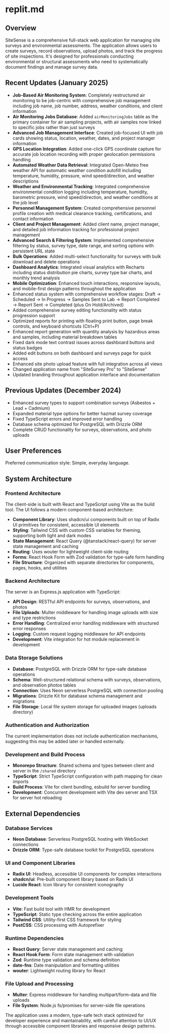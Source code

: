 # replit.md

## Overview

SiteSense is a comprehensive full-stack web application for managing site surveys and environmental assessments. The application allows users to create surveys, record observations, upload photos, and track the progress of site inspections. It's designed for professionals conducting environmental or structural assessments who need to systematically document findings and manage survey data.

## Recent Updates (January 2025)
- **Job-Based Air Monitoring System**: Completely restructured air monitoring to be job-centric with comprehensive job management including job name, job number, address, weather conditions, and client information
- **Air Monitoring Jobs Database**: Added `airMonitoringJobs` table as the primary container for air sampling projects, with air samples now linked to specific jobs rather than just surveys
- **Advanced Job Management Interface**: Created job-focused UI with job cards showing status, location, weather, dates, and project manager information
- **GPS Location Integration**: Added one-click GPS coordinate capture for accurate job location recording with proper geolocation permissions handling
- **Automated Weather Data Retrieval**: Integrated Open-Meteo free weather API for automatic weather condition autofill including temperature, humidity, pressure, wind speed/direction, and weather descriptions
- **Weather and Environmental Tracking**: Integrated comprehensive environmental condition logging including temperature, humidity, barometric pressure, wind speed/direction, and weather conditions at the job level
- **Personnel Management System**: Created comprehensive personnel profile creation with medical clearance tracking, certifications, and contact information
- **Client and Project Management**: Added client name, project manager, and detailed job information tracking for professional project management
- **Advanced Search & Filtering System**: Implemented comprehensive filtering by status, survey type, date range, and sorting options with persistent URL state
- **Bulk Operations**: Added multi-select functionality for surveys with bulk download and delete operations
- **Dashboard Analytics**: Integrated visual analytics with Recharts including status distribution pie charts, survey type bar charts, and monthly trend analysis
- **Mobile Optimization**: Enhanced touch interactions, responsive layouts, and mobile-first design patterns throughout the application
- Enhanced status system with comprehensive workflow stages: Draft → Scheduled → In Progress → Samples Sent to Lab → Report Completed → Report Sent → Completed (plus On Hold/Archived)
- Added comprehensive survey editing functionality with status progression support
- Optimized reports for printing with floating print button, page break controls, and keyboard shortcuts (Ctrl+P)
- Enhanced report generation with quantity analysis by hazardous areas and samples, including material breakdown tables
- Fixed dark mode text contrast issues across dashboard buttons and status badges
- Added edit buttons on both dashboard and surveys page for quick access
- Enhanced site photo upload feature with full integration across all views
- Changed application name from "SiteSurvey Pro" to "SiteSense" 
- Updated branding throughout application interface and documentation

## Previous Updates (December 2024)
- Enhanced survey types to support combination surveys (Asbestos + Lead + Cadmium)
- Expanded material type options for better hazmat survey coverage
- Fixed TypeScript errors and improved error handling
- Database schema optimized for PostgreSQL with Drizzle ORM
- Complete CRUD functionality for surveys, observations, and photo uploads

## User Preferences

Preferred communication style: Simple, everyday language.

## System Architecture

### Frontend Architecture
The client-side is built with React and TypeScript using Vite as the build tool. The UI follows a modern component-based architecture:

- **Component Library**: Uses shadcn/ui components built on top of Radix UI primitives for consistent, accessible UI elements
- **Styling**: Tailwind CSS with custom CSS variables for theming, supporting both light and dark modes
- **State Management**: React Query (@tanstack/react-query) for server state management and caching
- **Routing**: Uses wouter for lightweight client-side routing
- **Forms**: React Hook Form with Zod validation for type-safe form handling
- **File Structure**: Organized with separate directories for components, pages, hooks, and utilities

### Backend Architecture
The server is an Express.js application with TypeScript:

- **API Design**: RESTful API endpoints for surveys, observations, and photos
- **File Uploads**: Multer middleware for handling image uploads with size and type restrictions
- **Error Handling**: Centralized error handling middleware with structured error responses
- **Logging**: Custom request logging middleware for API endpoints
- **Development**: Vite integration for hot module replacement in development

### Data Storage Solutions
- **Database**: PostgreSQL with Drizzle ORM for type-safe database operations
- **Schema**: Well-structured relational schema with surveys, observations, and observation photos tables
- **Connection**: Uses Neon serverless PostgreSQL with connection pooling
- **Migrations**: Drizzle Kit for database schema management and migrations
- **File Storage**: Local file system storage for uploaded images (uploads directory)

### Authentication and Authorization
The current implementation does not include authentication mechanisms, suggesting this may be added later or handled externally.

### Development and Build Process
- **Monorepo Structure**: Shared schema and types between client and server in the `/shared` directory
- **TypeScript**: Strict TypeScript configuration with path mapping for clean imports
- **Build Process**: Vite for client bundling, esbuild for server bundling
- **Development**: Concurrent development with Vite dev server and TSX for server hot reloading

## External Dependencies

### Database Services
- **Neon Database**: Serverless PostgreSQL hosting with WebSocket connections
- **Drizzle ORM**: Type-safe database toolkit for PostgreSQL operations

### UI and Component Libraries
- **Radix UI**: Headless, accessible UI components for complex interactions
- **shadcn/ui**: Pre-built component library based on Radix UI
- **Lucide React**: Icon library for consistent iconography

### Development Tools
- **Vite**: Fast build tool with HMR for development
- **TypeScript**: Static type checking across the entire application
- **Tailwind CSS**: Utility-first CSS framework for styling
- **PostCSS**: CSS processing with Autoprefixer

### Runtime Dependencies
- **React Query**: Server state management and caching
- **React Hook Form**: Form state management with validation
- **Zod**: Runtime type validation and schema definition
- **date-fns**: Date manipulation and formatting utilities
- **wouter**: Lightweight routing library for React

### File Upload and Processing
- **Multer**: Express middleware for handling multipart/form-data and file uploads
- **File System**: Node.js fs/promises for server-side file operations

The application uses a modern, type-safe tech stack optimized for developer experience and maintainability, with careful attention to UI/UX through accessible component libraries and responsive design patterns.